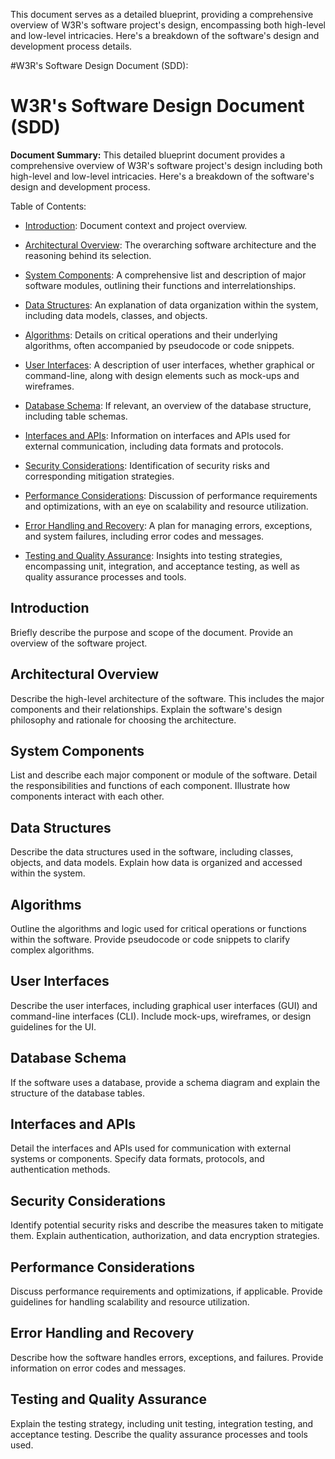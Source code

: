 This document serves as a detailed blueprint, providing a comprehensive overview of W3R's software project's design, encompassing both high-level and low-level intricacies. Here's a breakdown of the software's design and development process details.

#W3R's Software Design Document (SDD):

# W3R's Software Design Document (SDD)

**Document Summary:**
This detailed blueprint document provides a comprehensive overview of W3R's software project's design including both high-level and low-level intricacies. Here's a breakdown of the software's design and development process.

Table of Contents:

- [Introduction](#introduction): Document context and project overview.

- [Architectural Overview](#architectural-overview): The overarching software architecture and the reasoning behind its selection.

- [System Components](#system-components): A comprehensive list and description of major software modules, outlining their functions and interrelationships.

- [Data Structures](#data-structures): An explanation of data organization within the system, including data models, classes, and objects.

- [Algorithms](#algorithms): Details on critical operations and their underlying algorithms, often accompanied by pseudocode or code snippets.

- [User Interfaces](#user-interfaces): A description of user interfaces, whether graphical or command-line, along with design elements such as mock-ups and wireframes.

- [Database Schema](#database-schema): If relevant, an overview of the database structure, including table schemas.

- [Interfaces and APIs](#interfaces-and-apis): Information on interfaces and APIs used for external communication, including data formats and protocols.

- [Security Considerations](#security-considerations): Identification of security risks and corresponding mitigation strategies.

- [Performance Considerations](#performance-considerations): Discussion of performance requirements and optimizations, with an eye on scalability and resource utilization.

- [Error Handling and Recovery](#error-handling-and-recovery): A plan for managing errors, exceptions, and system failures, including error codes and messages.

- [Testing and Quality Assurance](#testing-and-quality-assurance): Insights into testing strategies, encompassing unit, integration, and acceptance testing, as well as quality assurance processes and tools.

## Introduction

Briefly describe the purpose and scope of the document.
Provide an overview of the software project.

## Architectural Overview

Describe the high-level architecture of the software. This includes the major components and their relationships.
Explain the software's design philosophy and rationale for choosing the architecture.

## System Components

List and describe each major component or module of the software.
Detail the responsibilities and functions of each component.
Illustrate how components interact with each other.

## Data Structures

Describe the data structures used in the software, including classes, objects, and data models.
Explain how data is organized and accessed within the system.

## Algorithms

Outline the algorithms and logic used for critical operations or functions within the software.
Provide pseudocode or code snippets to clarify complex algorithms.

## User Interfaces

Describe the user interfaces, including graphical user interfaces (GUI) and command-line interfaces (CLI).
Include mock-ups, wireframes, or design guidelines for the UI.

## Database Schema

If the software uses a database, provide a schema diagram and explain the structure of the database tables.

## Interfaces and APIs

Detail the interfaces and APIs used for communication with external systems or components.
Specify data formats, protocols, and authentication methods.

## Security Considerations

Identify potential security risks and describe the measures taken to mitigate them.
Explain authentication, authorization, and data encryption strategies.

## Performance Considerations

Discuss performance requirements and optimizations, if applicable.
Provide guidelines for handling scalability and resource utilization.

## Error Handling and Recovery

Describe how the software handles errors, exceptions, and failures.
Provide information on error codes and messages.

## Testing and Quality Assurance

Explain the testing strategy, including unit testing, integration testing, and acceptance testing.
Describe the quality assurance processes and tools used.
